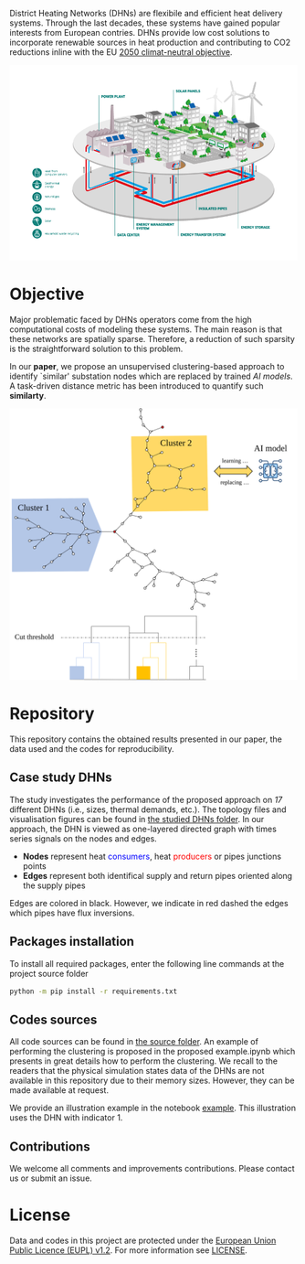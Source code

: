 District Heating Networks (DHNs) are flexibile and efficient heat delivery systems. Through the last decades, these systems have gained popular interests from European contries. DHNs provide low cost solutions to incorporate renewable sources in heat production and contributing to CO2 reductions inline with the EU [2050 climat-neutral objective](https://climate.ec.europa.eu/eu-action/climate-strategies-targets/2050-long-term-strategy_en). 

![DHN illustration, credit to Engie](illustration/DHN_illustration.png "DHN illustration, credit to Engie")

# Objective

Major problematic faced by DHNs operators come from the high computational costs of modeling these systems. The main reason is that these networks are spatially sparse. Therefore, a reduction of such sparsity is the straightforward solution to this problem. 


In our **paper**, we propose an unsupervised clustering-based approach to identify `similar' substation nodes which are replaced by trained *AI models*. A task-driven distance metric has been introduced to quantify such **similarty**.


![Proposed clustering](illustration/image.svg "Proposed clustering illustration")


# Repository 

This repository contains the obtained results presented in our paper, the data used and the codes for reproducibility.


## Case study DHNs

The study investigates the performance of the proposed approach on *17* different DHNs (i.e., sizes, thermal demands, etc.). The topology files and visualisation figures can be found in [the studied DHNs folder](studied_dhns/). In our approach, the DHN is viewed as one-layered directed graph with times series signals on the nodes and edges.

- **Nodes** represent heat <span style="color:blue">consumers</span>, heat <span style="color:red">producers</span> or pipes junctions points
- **Edges** represent both identifical supply and return pipes oriented along the supply pipes

Edges are colored in black. However, we indicate in red dashed the edges which pipes have flux inversions. 


## Packages installation

To install all required packages, enter the following line commands at the project source folder

```bash
python -m pip install -r requirements.txt
``` 


## Codes sources

All code sources can be found in [the source folder](src/). An example of performing the clustering is proposed in the proposed example.ipynb which presents in great details how to perform the clustering. We recall to the readers that the physical simulation states data of the DHNs are not available in this repository due to their memory sizes. However, they can be made available at request. 

We provide an illustration example in the notebook [example](example.ipynb). This illustration uses the DHN with indicator 1.


## Contributions

We welcome all comments and improvements contributions. Please contact us or submit an issue.


# License

Data and codes in this project are protected under the [European Union Public Licence (EUPL) v1.2](https://joinup.ec.europa.eu/page/eupl-text-11-12).
For more information see [LICENSE](LICENSE).